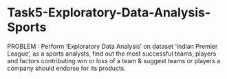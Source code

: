 # Task5-Exploratory-Data-Analysis-Sports
PROBLEM : Perform ‘Exploratory Data Analysis’ on dataset ‘Indian Premier League’, as a sports analysts, find out the most successful teams, players and factors contributing win or loss of a team &amp; suggest teams or players a company should endorse for its products. 
